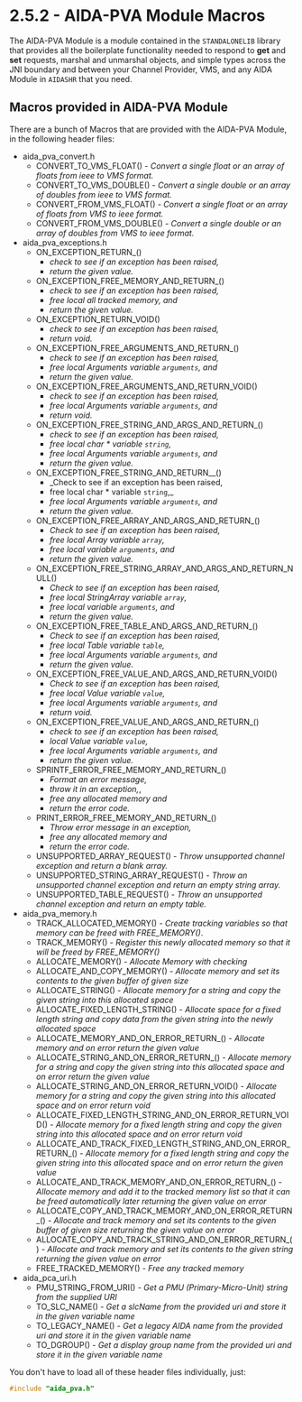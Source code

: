 # 2.5.2 - AIDA-PVA Module Macros

The AIDA-PVA Module is a module contained in the `STANDALONELIB` library that provides all the boilerplate functionality
needed to respond to **get** and **set** requests, marshal and unmarshal objects, and simple types across the JNI
boundary and between your Channel Provider, VMS, and any AIDA Module in `AIDASHR` that you need.

## Macros provided in AIDA-PVA Module

There are a bunch of Macros that are provided with the AIDA-PVA Module, in the following header files:

- aida_pva_convert.h
    - CONVERT_TO_VMS_FLOAT() - _Convert a single float or an array of floats from ieee to VMS format._
    - CONVERT_TO_VMS_DOUBLE() - _Convert a single double or an array of doubles from ieee to VMS format._
    - CONVERT_FROM_VMS_FLOAT() - _Convert a single float or an array of floats from VMS to ieee format._
    - CONVERT_FROM_VMS_DOUBLE() - _Convert a single double or an array of doubles from VMS to ieee format._
- aida_pva_exceptions.h
    - ON_EXCEPTION_RETURN_()
        - _check to see if an exception has been raised,_
        - _return the given value._
    - ON_EXCEPTION_FREE_MEMORY_AND_RETURN_()
        - _check to see if an exception has been raised,_
        - _free local all tracked memory, and_
        - _return the given value._
    - ON_EXCEPTION_RETURN_VOID()
        - _check to see if an exception has been raised,_
        - _return void._
    - ON_EXCEPTION_FREE_ARGUMENTS_AND_RETURN_()
        - _check to see if an exception has been raised,_
        - _free local Arguments variable `arguments`, and_
        - _return the given value._
    - ON_EXCEPTION_FREE_ARGUMENTS_AND_RETURN_VOID()
        - _check to see if an exception has been raised,_
        - _free local Arguments variable `arguments`, and_
        - _return void._
    - ON_EXCEPTION_FREE_STRING_AND_ARGS_AND_RETURN_()
        - _check to see if an exception has been raised,_
        - _free local char * variable `string`,_
        - _free local Arguments variable `arguments`, and_
        - _return the given value._
    - ON_EXCEPTION_FREE_STRING_AND_RETURN__()
        - _Check to see if an exception has been raised,
        - free local char * variable `string`,_
        - _free local Arguments variable `arguments`, and_
        - _return the given value._
    - ON_EXCEPTION_FREE_ARRAY_AND_ARGS_AND_RETURN_()
        - _Check to see if an exception has been raised,_
        - _free local Array variable `array`,_
        - _free local variable `arguments`, and_
        - _return the given value._
    - ON_EXCEPTION_FREE_STRING_ARRAY_AND_ARGS_AND_RETURN_NULL()
        - _Check to see if an exception has been raised,_
        - _free local StringArray variable `array`,_
        - _free local variable `arguments`, and_
        - _return the given value._
    - ON_EXCEPTION_FREE_TABLE_AND_ARGS_AND_RETURN_()
        - _Check to see if an exception has been raised,_
        - _free local Table variable `table`,_
        - _free local Arguments variable `arguments`, and_
        - _return the given value._
    - ON_EXCEPTION_FREE_VALUE_AND_ARGS_AND_RETURN_VOID()
        - _Check to see if an exception has been raised,_
        - _free local Value variable `value`,_
        - _free local Arguments variable `arguments`, and_
        - _return void._
    - ON_EXCEPTION_FREE_VALUE_AND_ARGS_AND_RETURN_()
        - _check to see if an exception has been raised,_
        - _local Value variable `value`,_
        - _free local Arguments variable `arguments`, and_
        - _return the given value._
    - SPRINTF_ERROR_FREE_MEMORY_AND_RETURN_()
        - _Format an error message,_
        - _throw it in an exception,_,
        - _free any allocated memory and_
        - _return the error code._
    - PRINT_ERROR_FREE_MEMORY_AND_RETURN_()
        - _Throw error message in an exception,_
        - _free any allocated memory and_
        - _return the error code._
    - UNSUPPORTED_ARRAY_REQUEST() - _Throw unsupported channel exception and return a blank array._
    - UNSUPPORTED_STRING_ARRAY_REQUEST() - _Throw an unsupported channel exception and return an empty string array._
    - UNSUPPORTED_TABLE_REQUEST() - _Throw an unsupported channel exception and return an empty table._
- aida_pva_memory.h
    - TRACK_ALLOCATED_MEMORY() - _Create tracking variables so that memory can be freed with FREE_MEMORY()_.
    - TRACK_MEMORY() - _Register this newly allocated memory so that it will be freed by FREE_MEMORY()_
    - ALLOCATE_MEMORY() - _Allocate Memory with checking_
    - ALLOCATE_AND_COPY_MEMORY() - _Allocate memory and set its contents to the given buffer of given size_
    - ALLOCATE_STRING() - _Allocate memory for a string and copy the given string into this allocated space_
    - ALLOCATE_FIXED_LENGTH_STRING() - _Allocate space for a fixed length string and copy data from the given string
      into the newly allocated space_
    - ALLOCATE_MEMORY_AND_ON_ERROR_RETURN_() - _Allocate memory and on error return the given value_
    - ALLOCATE_STRING_AND_ON_ERROR_RETURN_() - _Allocate memory for a string and copy the given string into this
      allocated space and on error return the given value_
    - ALLOCATE_STRING_AND_ON_ERROR_RETURN_VOID() - _Allocate memory for a string and copy the given string into this
      allocated space and on error return void_
    - ALLOCATE_FIXED_LENGTH_STRING_AND_ON_ERROR_RETURN_VOID() - _Allocate memory for a fixed length string and copy the
      given string into this allocated space and on error return void_
    - ALLOCATE_AND_TRACK_FIXED_LENGTH_STRING_AND_ON_ERROR_RETURN_() - _Allocate memory for a fixed length string and
      copy the given string into this allocated space and on error return the given value_
    - ALLOCATE_AND_TRACK_MEMORY_AND_ON_ERROR_RETURN_() - _Allocate memory and add it to the tracked memory list so that
      it can be freed automatically later returning the given value on error_
    - ALLOCATE_COPY_AND_TRACK_MEMORY_AND_ON_ERROR_RETURN_() - _Allocate and track memory and set its contents to the
      given buffer of given size returning the given value on error_
    - ALLOCATE_COPY_AND_TRACK_STRING_AND_ON_ERROR_RETURN_() - _Allocate and track memory and set its contents to the
      given string returning the given value on error_
    - FREE_TRACKED_MEMORY() - _Free any tracked memory_
- aida_pca_uri.h
    - PMU_STRING_FROM_URI() - _Get a PMU (Primary-Micro-Unit) string from the supplied URI_
    - TO_SLC_NAME() - _Get a slcName from the provided uri and store it in the given variable name_
    - TO_LEGACY_NAME() - _Get a legacy AIDA name from the provided uri and store it in the given variable name_
    - TO_DGROUP() - _Get a display group name from the provided uri and store it in the given variable name_

You don't have to load all of these header files individually, just:

```c
#include "aida_pva.h"
```
